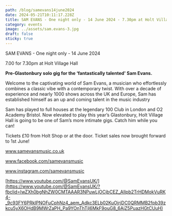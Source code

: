 ```yaml
---
path: /blog/samevans14june2024
date: 2024-05-21T10:11:17.228Z
title: SAM EVANS - One night only - 14 June 2024 - 7.30pm at Holt Village Hall
category: events
image: ../assets/sam.evans-3.jpg
draft: false
sticky: true
---
```

SAM EVANS - One night only - 14 June 2024

7.00 for 7.30pm at Holt Village Hall

**Pre-Glastonbury solo gig for the ‘fantastically talented' Sam Evans.**

Welcome to the captivating world of Sam Evans, a musician who effortlessly combines a classic vibe with a contemporary twist. With over a decade of experience and nearly 1000 shows across the UK and Europe, Sam has established himself as an up and coming talent in the music industry

Sam has played to full houses at the legendary 100 Club in London and O2 Academy Bristol. Now elevated to play this year’s Glastonbury, Holt Village Hall is going to be one of Sam’s more intimate gigs. Catch him while you can!

Tickets £10 from Holt Shop or at the door. Ticket sales now brought forward to 1st June!

www.samevansmusic.co.uk

www.facebook.com/samevansmusic

www.instagram.com/samevansmusic

[https://www.youtube.com/@SamEvansUK/](https://www.youtube.com/@SamEvansUK/?fbclid=IwZXh0bgNhZW0CMTAAAR3NPuwLjOCjbCEZ_AIlpb2TrHDMokVuRK4-_9c93FY6PRkIPNOFuCphNz4_aem_Adkc3ELb02KuOjrjDC0QRMMB2fpb39zkcu5yX6OHdB9MWrZaPH_Pa9YOnThTjI6MkF9ouG8_6AjZ5PuazHGtCUuH)